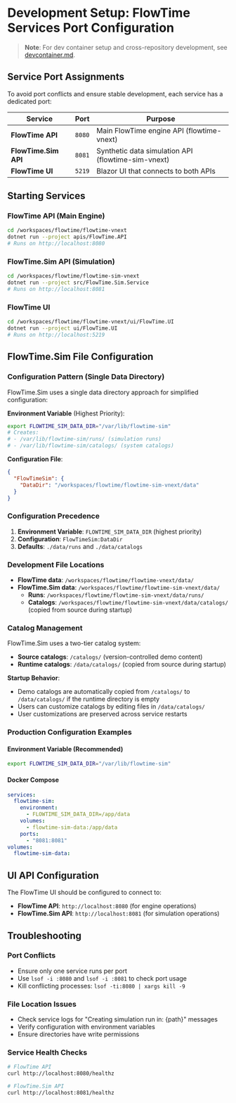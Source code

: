 # Development Setup: FlowTime Services Port Configuration

> **Note**: For dev container setup and cross-repository development, see [devcontainer.md](devcontainer.md).

## **Service Port Assignments**

To avoid port conflicts and ensure stable development, each service has a dedicated port:

| Service | Port | Purpose |
|---------|------|---------|
| **FlowTime API** | `8080` | Main FlowTime engine API (flowtime-vnext) |
| **FlowTime.Sim API** | `8081` | Synthetic data simulation API (flowtime-sim-vnext) |
| **FlowTime UI** | `5219` | Blazor UI that connects to both APIs |

## **Starting Services**

### FlowTime API (Main Engine)
```bash
cd /workspaces/flowtime/flowtime-vnext
dotnet run --project apis/FlowTime.API
# Runs on http://localhost:8080
```

### FlowTime.Sim API (Simulation)
```bash
cd /workspaces/flowtime/flowtime-sim-vnext  
dotnet run --project src/FlowTime.Sim.Service
# Runs on http://localhost:8081
```

### FlowTime UI
```bash
cd /workspaces/flowtime/flowtime-vnext/ui/FlowTime.UI
dotnet run --project ui/FlowTime.UI
# Runs on http://localhost:5219
```

## **FlowTime.Sim File Configuration**

### Configuration Pattern (Single Data Directory)
FlowTime.Sim uses a single data directory approach for simplified configuration:

**Environment Variable** (Highest Priority):
```bash
export FLOWTIME_SIM_DATA_DIR="/var/lib/flowtime-sim"
# Creates:
# - /var/lib/flowtime-sim/runs/ (simulation runs)
# - /var/lib/flowtime-sim/catalogs/ (system catalogs)
```

**Configuration File**:
```json
{
  "FlowTimeSim": {
    "DataDir": "/workspaces/flowtime/flowtime-sim-vnext/data"
  }
}
```

### Configuration Precedence
1. **Environment Variable**: `FLOWTIME_SIM_DATA_DIR` (highest priority)
2. **Configuration**: `FlowTimeSim:DataDir` 
3. **Defaults**: `./data/runs` and `./data/catalogs`

### Development File Locations
- **FlowTime data**: `/workspaces/flowtime/flowtime-vnext/data/`
- **FlowTime.Sim data**: `/workspaces/flowtime/flowtime-sim-vnext/data/`
  - **Runs**: `/workspaces/flowtime/flowtime-sim-vnext/data/runs/`
  - **Catalogs**: `/workspaces/flowtime/flowtime-sim-vnext/data/catalogs/` (copied from source during startup)

### Catalog Management
FlowTime.Sim uses a two-tier catalog system:
- **Source catalogs**: `/catalogs/` (version-controlled demo content)
- **Runtime catalogs**: `/data/catalogs/` (copied from source during startup)

**Startup Behavior**:
- Demo catalogs are automatically copied from `/catalogs/` to `/data/catalogs/` if the runtime directory is empty
- Users can customize catalogs by editing files in `/data/catalogs/`
- User customizations are preserved across service restarts

### Production Configuration Examples

#### Environment Variable (Recommended)
```bash
export FLOWTIME_SIM_DATA_DIR="/var/lib/flowtime-sim"
```

#### Docker Compose
```yaml
services:
  flowtime-sim:
    environment:
      - FLOWTIME_SIM_DATA_DIR=/app/data
    volumes:
      - flowtime-sim-data:/app/data
    ports:
      - "8081:8081"
volumes:
  flowtime-sim-data:
```

## **UI API Configuration**

The FlowTime UI should be configured to connect to:
- **FlowTime API**: `http://localhost:8080` (for engine operations)
- **FlowTime.Sim API**: `http://localhost:8081` (for simulation operations)

## **Troubleshooting**

### Port Conflicts
- Ensure only one service runs per port
- Use `lsof -i :8080` and `lsof -i :8081` to check port usage
- Kill conflicting processes: `lsof -ti:8080 | xargs kill -9`

### File Location Issues
- Check service logs for "Creating simulation run in: {path}" messages
- Verify configuration with environment variables
- Ensure directories have write permissions

### Service Health Checks
```bash
# FlowTime API
curl http://localhost:8080/healthz

# FlowTime.Sim API  
curl http://localhost:8081/healthz
```
